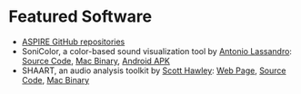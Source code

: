 # Featured Software

* [ASPIRE GitHub repositories](https://github.com/aspirecoop)
* SoniColor, a color-based sound visualization tool by [Antonio Lassandro](https://github.com/lassandroan): [Source Code](https://github.com/lassandroan/SoniColor), [Mac Binary](https://minhaskamal.github.io/DownGit/#/home?url=https:%2F%2Fgithub.com%2Flassandroan%2FSoniColor%2Ftree%2Fmaster%2FBinaries%2FSoniColor.app), [Android APK](https://github.com/lassandroan/SoniColor/blob/master/Binaries/Sonicolor.apk)
* SHAART, an audio analysis toolkit by [Scott Hawley](https://github.com/drscotthawley): [Web Page](http://hedges.belmont.edu/~shawley/SHAART/), [Source Code](https://github.com/drscotthawley/SHAART), [Mac Binary](http://hedges.belmont.edu/~shawley/SHAART/SHAART.app.tar.gz)
